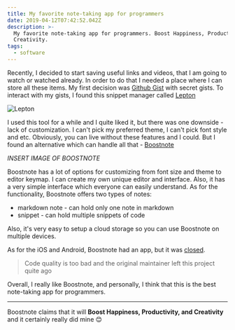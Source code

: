 ```yaml
---
title: My favorite note-taking app for programmers
date: 2019-04-12T07:42:52.042Z
description: >-
  My favorite note-taking app for programmers. Boost Happiness, Productivity and
  Creativity.
tags:
  - software
---
```

Recently, I decided to start saving useful links and videos, that I am going to watch or watched already. In order to do that I needed a place where I can store all these items. My first decision was [Github Gist](https://gist.github.com/) with secret gists.
To interact with my gists, I found this snippet manager called [Lepton](https://github.com/hackjutsu/Lepton)

![Lepton](/images/uploads/my-favorite-note-taking-app-for-programmers__lepton.png "Lepton")

I used this tool for a while and I quite liked it, but there was one downside - lack of customization. I can't pick my preferred theme, I can't pick font style and etc. Obviously, you can live without these features and I could. But I found an alternative which can handle all that - [Boostnote](https://boostnote.io/)

_INSERT IMAGE OF BOOSTNOTE_

Boostnote has a lot of options for customizing from font size and theme to editor keymap. I can create my own unique editor and interface. Also, it has a very simple interface which everyone can easily understand. As for the functionality, Boostnote offers two types of notes: 

  - markdown note - can hold only one note in markdown
  - snippet - can hold multiple snippets of code

Also, it's very easy to setup a cloud storage so you can use Boostnote on multiple devices.

As for the iOS and Android, Boostnote had an app, but it was [closed](https://github.com/BoostIO/boostnote-mobile#temporary-stop).
> Code quality is too bad and the original maintainer left this project quite ago

Overall, I really like Boostnote, and personally, I think that this is the best note-taking app for programmers.

---

Boostnote claims that it will **Boost Happiness, Productivity, and Creativity** and it certainly really did mine 😊
